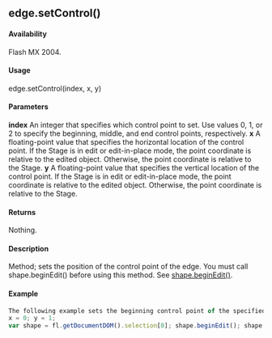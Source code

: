 ## edge.setControl()

#### Availability

Flash MX 2004.

#### Usage

edge.setControl(index, x, y)

#### Parameters

**index** An integer that specifies which control point to set. Use values 0, 1, or 2 to specify the beginning, middle, and end control points, respectively.
**x** A floating-point value that specifies the horizontal location of the control point. If the Stage is in edit or edit-in-place mode, the point coordinate is relative to the edited object. Otherwise, the point coordinate is relative to the Stage.
**y** A floating-point value that specifies the vertical location of the control point. If the Stage is in edit or edit-in-place mode, the point coordinate is relative to the edited object. Otherwise, the point coordinate is relative to the Stage.

#### Returns

Nothing.

#### Description

Method; sets the position of the control point of the edge. You must call shape.beginEdit() before using this method. See [shape.beginEdit()](../Shape_object/shape.md).

#### Example

```javascript
The following example sets the beginning control point of the specified edge to the (0, 1) coordinates:
x = 0; y = 1;
var shape = fl.getDocumentDOM().selection[0]; shape.beginEdit(); shape.edges[0].setControl(0, x, y); shape.endEdit();

```